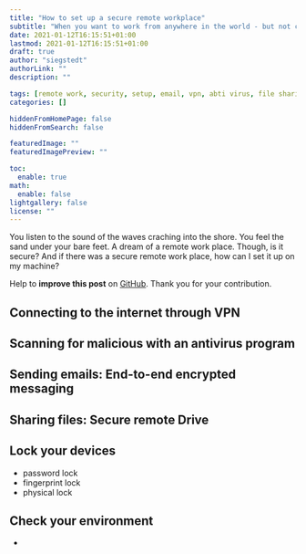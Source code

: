 ```yaml
---
title: "How to set up a secure remote workplace"
subtitle: "When you want to work from anywhere in the world - but not compromise on security"
date: 2021-01-12T16:15:51+01:00
lastmod: 2021-01-12T16:15:51+01:00
draft: true
author: "siegstedt"
authorLink: ""
description: ""

tags: [remote work, security, setup, email, vpn, abti virus, file sharing]
categories: []

hiddenFromHomePage: false
hiddenFromSearch: false

featuredImage: ""
featuredImagePreview: ""

toc:
  enable: true
math:
  enable: false
lightgallery: false
license: ""
---
```


You listen to the sound of the waves craching into the shore. You feel the sand under your bare feet. A dream of a remote work place. Though, is it secure? And if there was a secure remote work place, how can I set it up on my machine?

<!--more-->

Help to **improve this post** on [GitHub](https://github.com/siegstedt/machinemind/blob/main/content/posts/how-to-setup-secure-remote-workplace.md). Thank you for your contribution.

## Connecting to the internet through VPN

## Scanning for malicious with an antivirus program

## Sending emails: End-to-end encrypted messaging

## Sharing files: Secure remote Drive

## Lock your devices

- password lock
- fingerprint lock
- physical lock

## Check your environment

- 